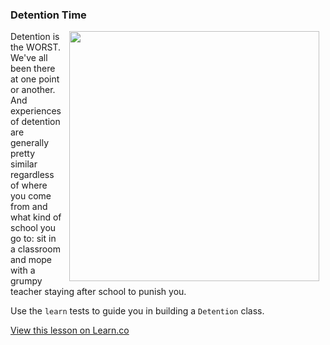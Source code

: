 

### Detention Time
<img src="https://after-school-assets.s3.amazonaws.com/breakfast-club.jpg" width="400px" align="right" hspace="10"> Detention is the WORST. We've all been there at one point or another. And experiences of detention are generally pretty similar regardless of where you come from and what kind of school you go to: sit in a classroom and mope with a grumpy teacher staying after school to punish you.

Use the `learn` tests to guide you in building a `Detention` class.



<a href='https://learn.co/lessons/hs-detention-oo-lab' data-visibility='hidden'>View this lesson on Learn.co</a>
